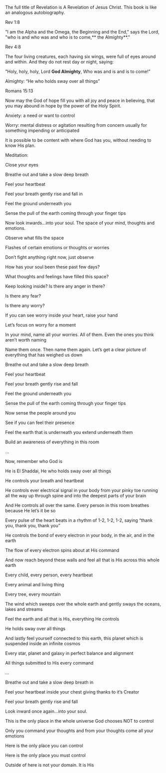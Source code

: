 The full title of Revelation is A Revelation of Jesus Christ. This book is like an analogous autobiography.

Rev 1:8

"I am the Alpha and the Omega, the Beginning and the End," says the Lord, "who is and who was and who is to come,** the Almighty**."

Rev 4:8

The four living creatures, each having six wings, were full of eyes around and within. And they do not rest day or night, saying:

"Holy, holy, holy,
Lord **God Almighty**,
Who was and is and is to come!”

Almighty: “He who holds sway over all things”

Romans 15:13

Now may the God of hope fill you with all joy and peace in believing, that you may abound in hope by the power of the Holy Spirit.

Anxiety: a need or want to control

Worry: mental distress or agitation resulting from concern usually for something impending or anticipated

It is possible to be content with where God has you, without needing to know His plan.

Meditation:

Close your eyes

Breathe out and take a slow deep breath

Feel your heartbeat

Feel your breath gently rise and fall in

Feel the ground underneath you

Sense the pull of the earth coming through your finger tips

Now look inwards…into your soul. The space of your mind, thoughts and emotions.

Observe what fills the space

Flashes of certain emotions or thoughts or worries

Don’t fight anything right now, just observe

How has your soul been these past few days?

What thoughts and feelings have filled this space?

Keep looking inside? Is there any anger in there?

Is there any fear?

Is there any worry?

If you can see worry inside your heart, raise your hand

Let’s focus on worry for a moment

In your mind, name all your worries. All of them. Even the ones you think aren’t worth naming

Name them once. Then name them again. Let’s get a clear picture of everything that has weighed us down

Breathe out and take a slow deep breath

Feel your heartbeat

Feel your breath gently rise and fall

Feel the ground underneath you

Sense the pull of the earth coming through your finger tips

Now sense the people around you

See if you can feel their presence

Feel the earth that is underneath you extend underneath them

Build an awareness of everything in this room

…

Now, remember who God is

He is El Shaddai, He who holds sway over all things

He controls your breath and heartbeat

He controls ever electrical signal in your body from your pinky toe running all the way up through spine and into the deepest parts of your brain

And He controls all over the same. Every person in this room breathes because He let’s it be so

Every pulse of the heart beats in a rhythm of 1-2, 1-2, 1-2, saying “thank you, thank you, thank you”

He controls the bond of every electron in your body, in the air, and in the earth

The flow of every electron spins about at His command

And now reach beyond these walls and feel all that is His across this whole earth

Every child, every person, every heartbeat

Every animal and living thing

Every tree, every mountain

The wind which sweeps over the whole earth and gently sways the oceans, lakes and streams

Feel the earth and all that is His, everything He controls

He holds sway over all things

And lastly feel yourself connected to this earth, this planet which is suspended inside an infinite cosmos

Every star, planet and galaxy in perfect balance and alignment

All things submitted to His every command

…

Breathe out and take a slow deep breath in

Feel your heartbeat inside your chest giving thanks to it’s Creator

Feel your breath gently rise and fall

Look inward once again…into your soul.

This is the only place in the whole universe God chooses NOT to control

Only you command your thoughts and from your thoughts come all your emotions

Here is the only place you can control

Here is the only place you must control

Outside of here is not your domain. It is His